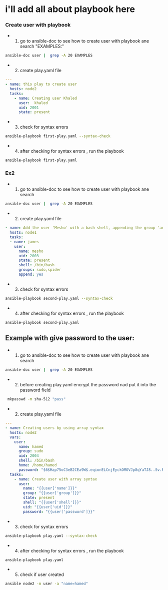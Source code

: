 # i'll add all about playbook here

### Create user with playbook 
- 1. go to ansible-doc to see how to create user with playbook  ane search "EXAMPLES:" 
```bash
ansible-doc user |  grep -A 20 EXAMPLES
```

- 2. create play.yaml file
```yaml
---
- name: this play to create user 
  hosts: node2
  tasks:
    - name: Creating user Khaled
      user:  khaled
      uid: 2001
      state: present
```
- 3. check for syntax errors 
```bash
ansible-playbook first-play.yaml --syntax-check
```
- 4. after checking for syntax errors , run the playbook 
```bash
ansible-playbook first-play.yaml
```
### Ex2
- 1. go to ansible-doc to see how to create user with playbook  ane search
```bash
ansible-doc user |  grep -A 20 EXAMPLES
```
- 2. create play.yaml file
```yaml
- name: Add the user 'Mesho' with a bash shell, appending the group 'admins' and 'developers' to the user's groups
  hosts: node1
  tasks:
  - name: james
    user:
      name: mesho
      uid: 2003
      state: present
      shell: /bin/bash
      groups: sudo,spider
      append: yes
```
- 3. check for syntax errors
```bash
ansible-playbook second-play.yaml --syntax-check
```
- 4. after checking for syntax errors , run the playbook
```bash
ansible-playbook second-play.yaml
```

## Example with give password to the user:
- 1. go to ansible-doc to see how to create user with playbook  ane search
```bash
ansible-doc user |  grep -A 20 EXAMPLES
```
- 02. before creating play.yaml encrypt the password nad put it into the password field
```bash
 mkpasswd -m sha-512 "pass"
```
- 2. create play.yaml file
```yaml
---
- name: Creating users by using array syntax
  hosts: node2
  vars:
    user: 
      name: hamed
      group: sudo 
      uid: 2004
      shell: /bin/bash
      home: /home/hamed
      password: "$6$Hap75oC3eB2CEa9W$.eqionELCnjEyckOMOVJp8qYaTJ8..Sv.RS8iifl2duTNAnY5.CzGuhUafpeXx0AqtCnWmowezNSJEmTafwpI1"
  tasks:
    - name: Create user with array syntax
      user: 
        name: "{{user['name']}}" 
        group: "{{user['group']}}"
        state: present
        shell: "{{user['shell']}}"
        uid: "{{user['uid']}}"
        password: "{{user['password']}}"
```
- 3. check for syntax errors
```bash
ansible-playbook play.yaml --syntax-check
```
- 4. after checking for syntax errors , run the playbook
```bash
ansible-playbook play.yaml
```
- 5. check if user created
```bash
ansible node2 -m user -a "name=hamed"
```